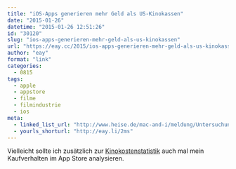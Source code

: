 ```yaml
---
title: "iOS-Apps generieren mehr Geld als US-Kinokassen"
date: "2015-01-26"
datetime: "2015-01-26 12:51:26"
id: "30120"
slug: "ios-apps-generieren-mehr-geld-als-us-kinokassen"
url: "https://eay.cc/2015/ios-apps-generieren-mehr-geld-als-us-kinokassen/"
author: "eay"
format: "link"
categories:
  - 0815
tags:
  - apple
  - appstore
  - filme
  - filmindustrie
  - ios
meta:
  - linked_list_url: "http://www.heise.de/mac-and-i/meldung/Untersuchung-iOS-Apps-generieren-mehr-Geld-als-US-Kinokassen-2528393.html"
  - yourls_shorturl: "http://eay.li/2ms"
---
```


Vielleicht sollte ich zusätzlich zur [Kinokostenstatistik](//eay.cc/2014/kinostatistik-2014/) auch mal mein Kaufverhalten im App Store analysieren.
